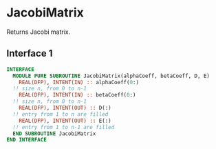 # JacobiMatrix

Returns Jacobi matrix.

## Interface 1

```fortran
INTERFACE
  MODULE PURE SUBROUTINE JacobiMatrix(alphaCoeff, betaCoeff, D, E)
    REAL(DFP), INTENT(IN) :: alphaCoeff(0:)
  !! size n, from 0 to n-1
    REAL(DFP), INTENT(IN) :: betaCoeff(0:)
  !! size n, from 0 to n-1
    REAL(DFP), INTENT(OUT) :: D(:)
  !! entry from 1 to n are filled
    REAL(DFP), INTENT(OUT) :: E(:)
  !! entry from 1 to n-1 are filled
  END SUBROUTINE JacobiMatrix
END INTERFACE
```
